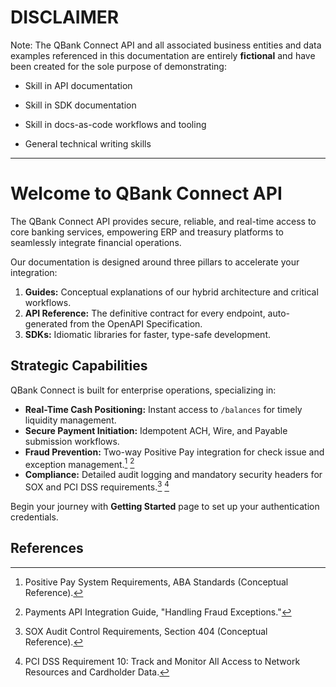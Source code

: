 # DISCLAIMER
Note: The QBank Connect API and all associated business entities and data examples referenced in this documentation are entirely **fictional** and have been created for the sole purpose of demonstrating:

* Skill in API documentation

* Skill in SDK documentation

* Skill in docs-as-code workflows and tooling

* General technical writing skills

---

# Welcome to QBank Connect API

The QBank Connect API provides secure, reliable, and real-time access to core banking services, empowering ERP and treasury platforms to seamlessly integrate financial operations.

Our documentation is designed around three pillars to accelerate your integration:

1.  **Guides:** Conceptual explanations of our hybrid architecture and critical workflows.
2.  **API Reference:** The definitive contract for every endpoint, auto-generated from the OpenAPI Specification.
3.  **SDKs:** Idiomatic libraries for faster, type-safe development.

## Strategic Capabilities

QBank Connect is built for enterprise operations, specializing in:

  * **Real-Time Cash Positioning:** Instant access to `/balances` for timely liquidity management.
  * **Secure Payment Initiation:** Idempotent ACH, Wire, and Payable submission workflows.
  * **Fraud Prevention:** Two-way Positive Pay integration for check issue and exception management.[^1] [^2]
  * **Compliance:** Detailed audit logging and mandatory security headers for SOX and PCI DSS requirements.[^3] [^4]

Begin your journey with **Getting Started** page to set up your authentication credentials.


## References

[^1]: Positive Pay System Requirements, ABA Standards (Conceptual Reference).
[^2]: Payments API Integration Guide, "Handling Fraud Exceptions."
[^3]: SOX Audit Control Requirements, Section 404 (Conceptual Reference).
[^4]: PCI DSS Requirement 10: Track and Monitor All Access to Network Resources and Cardholder Data.